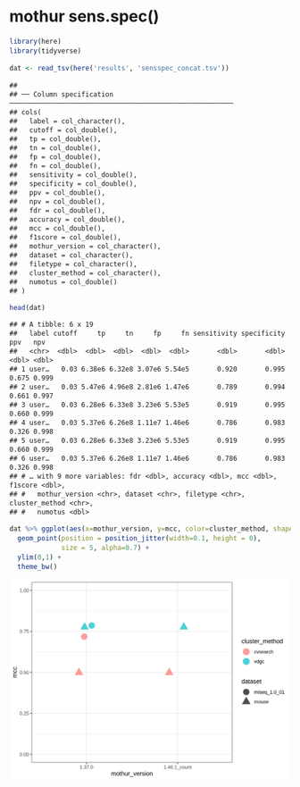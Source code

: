 mothur sens.spec()
================

``` r
library(here)
library(tidyverse)
```

``` r
dat <- read_tsv(here('results', 'sensspec_concat.tsv'))
```

    ## 
    ## ── Column specification ────────────────────────────────────────────────────────
    ## cols(
    ##   label = col_character(),
    ##   cutoff = col_double(),
    ##   tp = col_double(),
    ##   tn = col_double(),
    ##   fp = col_double(),
    ##   fn = col_double(),
    ##   sensitivity = col_double(),
    ##   specificity = col_double(),
    ##   ppv = col_double(),
    ##   npv = col_double(),
    ##   fdr = col_double(),
    ##   accuracy = col_double(),
    ##   mcc = col_double(),
    ##   f1score = col_double(),
    ##   mothur_version = col_character(),
    ##   dataset = col_character(),
    ##   filetype = col_character(),
    ##   cluster_method = col_character(),
    ##   numotus = col_double()
    ## )

``` r
head(dat)
```

    ## # A tibble: 6 x 19
    ##   label cutoff     tp     tn     fp     fn sensitivity specificity   ppv   npv
    ##   <chr>  <dbl>  <dbl>  <dbl>  <dbl>  <dbl>       <dbl>       <dbl> <dbl> <dbl>
    ## 1 user…   0.03 6.38e6 6.32e8 3.07e6 5.54e5       0.920       0.995 0.675 0.999
    ## 2 user…   0.03 5.47e6 4.96e8 2.81e6 1.47e6       0.789       0.994 0.661 0.997
    ## 3 user…   0.03 6.28e6 6.33e8 3.23e6 5.53e5       0.919       0.995 0.660 0.999
    ## 4 user…   0.03 5.37e6 6.26e8 1.11e7 1.46e6       0.786       0.983 0.326 0.998
    ## 5 user…   0.03 6.28e6 6.33e8 3.23e6 5.53e5       0.919       0.995 0.660 0.999
    ## 6 user…   0.03 5.37e6 6.26e8 1.11e7 1.46e6       0.786       0.983 0.326 0.998
    ## # … with 9 more variables: fdr <dbl>, accuracy <dbl>, mcc <dbl>, f1score <dbl>,
    ## #   mothur_version <chr>, dataset <chr>, filetype <chr>, cluster_method <chr>,
    ## #   numotus <dbl>

``` r
dat %>% ggplot(aes(x=mothur_version, y=mcc, color=cluster_method, shape=dataset)) +
  geom_point(position = position_jitter(width=0.1, height = 0),
             size = 5, alpha=0.7) +
  ylim(0,1) +
  theme_bw()
```

![](figures/plot_mcc-1.png)<!-- -->
